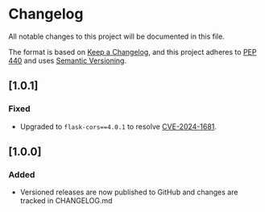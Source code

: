 # Changelog

All notable changes to this project will be documented in this file.

The format is based on [Keep a Changelog](https://keepachangelog.com/en/1.0.0/),
and this project adheres to [PEP 440](https://www.python.org/dev/peps/pep-0440/)
and uses [Semantic Versioning](https://semver.org/spec/v2.0.0.html).

## [1.0.1]
### Fixed
- Upgraded to `flask-cors==4.0.1` to resolve [CVE-2024-1681](https://github.com/advisories/GHSA-84pr-m4jr-85g5).

## [1.0.0]
### Added
- Versioned releases are now published to GitHub and changes are tracked in CHANGELOG.md
